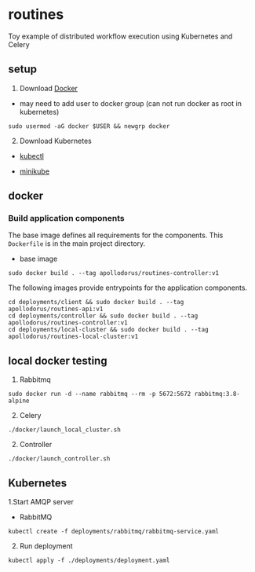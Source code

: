 # routines

Toy example of distributed workflow execution using Kubernetes and Celery


## setup

1. Download [Docker](https://minikube.sigs.k8s.io/docs/drivers/docker/)

  - may need to add user to docker group (can not run docker as root in kubernetes)

```
sudo usermod -aG docker $USER && newgrp docker
```

2. Download Kubernetes 

  - [kubectl](https://kubernetes.io/docs/tasks/tools/install-kubectl-linux)

  - [minikube](https://minikube.sigs.k8s.io/docs/start/)

## docker

### Build application components

The base image defines all requirements for the components. This `Dockerfile` is in the main project directory.

  - base image

```
sudo docker build . --tag apollodorus/routines-controller:v1
```

The following images provide entrypoints for the application components.

```
cd deployments/client && sudo docker build . --tag apollodorus/routines-api:v1
cd deployments/controller && sudo docker build . --tag apollodorus/routines-controller:v1
cd deployments/local-cluster && sudo docker build . --tag apollodorus/routines-local-cluster:v1
```

## local docker testing

1. Rabbitmq

```
sudo docker run -d --name rabbitmq --rm -p 5672:5672 rabbitmq:3.8-alpine
```

2. Celery

```
./docker/launch_local_cluster.sh
```

2. Controller 

```
./docker/launch_controller.sh
```

## Kubernetes

1.Start AMQP server 

 - RabbitMQ 

```
kubectl create -f deployments/rabbitmq/rabbitmq-service.yaml
```

2. Run deployment

```
kubectl apply -f ./deployments/deployment.yaml
```



